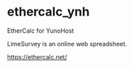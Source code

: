 ethercalc_ynh
===============

EtherCalc for YunoHost

LimeSurvey is an online web spreadsheet.

https://ethercalc.net/
